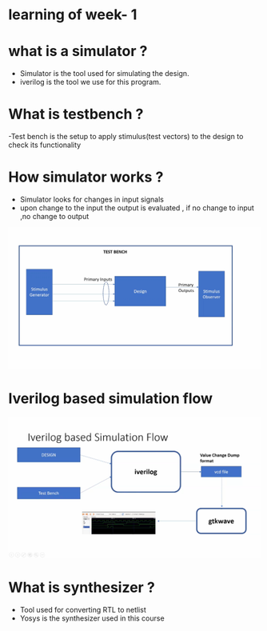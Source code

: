  # learning of week- 1

  # what is a simulator ?
  
 - Simulator is the tool used for simulating the design.
 - iverilog is the tool we use for this program.
   
 # What is testbench ?
 -Test bench  is the setup to apply stimulus(test vectors) to the design to check its functionality

 # How simulator works ?
  - Simulator looks for changes in input signals
  - upon change to the input the output is evaluated , if no change to input ,no change to output

  ![test bench](tb.png)

  # Iverilog based simulation flow
  
  ![design flow](iverilog_design_flow.png)


  # What is synthesizer ?
   - Tool used for converting RTL to netlist
   - Yosys is the synthesizer used in this course

     

